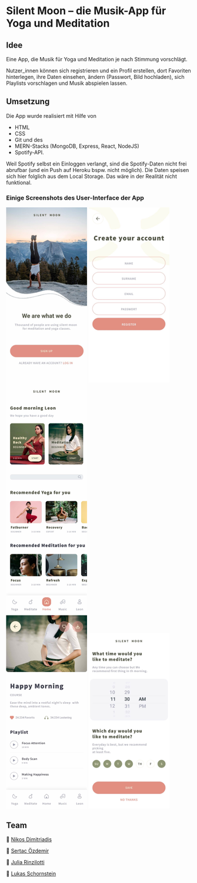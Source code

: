 # Silent Moon – die Musik-App für Yoga und Meditation

## Idee

Eine App, die Musik für Yoga und Meditation je nach Stimmung vorschlägt.

Nutzer_innen können sich registrieren und ein Profil erstellen, dort Favoriten hinterlegen, ihre Daten einsehen, ändern (Passwort, Bild hochladen), sich Playlists vorschlagen und Musik abspielen lassen.


## Umsetzung 

Die App wurde realisiert mit Hilfe von 
- HTML
- CSS
- Git und des 
- MERN-Stacks (MongoDB, Express, React, NodeJS)
- Spotify-API.

Weil Spotify selbst ein Einloggen verlangt, sind die Spotify-Daten nicht frei abrufbar (und ein Push auf Heroku bspw. nicht möglich). Die Daten speisen sich hier folglich aus dem Local Storage. Das wäre in der Realität nicht funktional.

### Einige Screenshots des User-Interface der App

<div>
    <img src="./screenshots/login.jpg" width="220" padding="25px"/>
    <img src="./screenshots/signUp.jpg" width="220" padding="25px" />
    <img src="./screenshots/home.jpg" width="220" padding="25px"/>

</div>

<div>
    <img src="./screenshots/meditationDetails.jpg" width="220" padding="25px"/>
    <img src="./screenshots/reminders.jpg" width="220" padding="25px"/>
</div>



## Team

:peacock: [Nikos Dimitriadis](https://github.com/nikdimitriadis) <br />

:eagle: [Sertac Özdemir](https://github.com/schmelzofen) <br />

:flamingo: [Julia Rinzilotti](https://github.com/JuliaRinzilotti) <br />

:parrot: [Lukas Schornstein](https://github.com/LukasSchornstein) <br />

